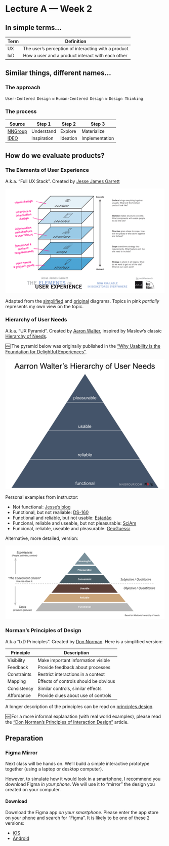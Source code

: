 # Lecture A — Week 2

## In simple terms…

Term | Definition
---|---
UX | The user’s perception of interacting with a product
IxD | How a user and a product interact with each other

## Similar things, different names…

### The approach

`User-Centered Design` ≈ `Human-Centered Design` ≈ `Design Thinking`

### The process

Source | Step 1 | Step 2 | Step 3 |
---|---|---|---
[NNGroup](https://www.nngroup.com/articles/design-thinking/) | Understand | Explore | Materialize
[IDEO](https://www.designkit.org/human-centered-design) | Inspiration | Ideation | Implementation

## How do we evaluate products?

### The Elements of User Experience 
A.k.a. “Full UX Stack”. Created by [Jesse James Garrett](https://en.wikipedia.org/wiki/Jesse_James_Garrett)

![Surface, Skeleton, Structure, Scope, Strategy](../../../../media/elements-of-user-experience-simple-planes-adapted.png)

Adapted from the [simplified](http://www.jjg.net/elements/pdf/elements_simpleplanes.pdf) and [original](http://www.jjg.net/elements/pdf/elements.pdf) diagrams. Topics in pink *partially* represents my own view on the topic.

### Hierarchy of User Needs
A.k.a. “UX Pyramid”. Created by [Aaron Walter](https://aarronwalter.com), inspired by Maslow’s classic [Hierarchy of Needs](https://en.wikipedia.org/wiki/Maslow%27s_hierarchy_of_needs#/media/File:Maslow's_Hierarchy_of_Needs2.svg).

🆕 The pyramid below was originally published in the [“Why Usability is the Foundation for Delightful Experiences”](https://www.nngroup.com/articles/theory-user-delight/).

![Functional, Reliable, Useable, Pleasurable](../../../../media/aarron-walter-user-needs.png)

Personal examples from instructor:
- Not functional: [Jesse’s blog](http://blog.jjg.net/)
- Functional, but not realiable: [DS-160](https://ceac.state.gov/ceac/)
- Functional and reliable, but not usable: [Estadão](https://www.estadao.com.br/)
- Funcional, reliable and useable, but not pleasurable: [SciAm](https://www.scientificamerican.com/)
- Funcional, reliable, useable and pleasurable: [GeoGuessr](https://geoguessr.com)

Alternative, more detailed, version:

![Functional, Reliable, Useable, Convenient, Pleasurable, Meaningful](../../../../media/ux-pyramid.png)

### Norman’s Principles of Design
A.k.a “IxD Principles”. Created by [Don Norman](https://www.nngroup.com/people/don-norman/). Here is a simplified version:

Principle | Description
---|---
Visibility | Make important information visible
Feedback | Provide feedback about processes
Constraints | Restrict interactions in a context
Mapping | Effects of controls should be obvious
Consistency | Similar controls, similar effects
Affordance | Provide clues about use of controls

A longer description of the principles can be read on [principles.design](https://principles.design/examples/don-norman-s-principles-of-design).

🆕 For a more informal explanation (with real world examples), please read the [“Don Norman’s Principles of Interaction Design”](https://medium.com/@sachinrekhi/don-normans-principles-of-interaction-design-51025a2c0f33) article. 

## Preparation

### Figma Mirror

Next class will be hands on. We’ll build a simple interactive prototype together (using a laptop or desktop computer).

However, to simulate how it would look in a smartphone, I recommend you download Figma _in your phone_. We will use it to “mirror” the design you created on your computer.

#### Download
Download the Figma app *on your smartphone*. Please enter the app store on your phone and search for “Figma”. It is likely to be one of these 2 versions:

- [iOS](https://apps.apple.com/lr/app/figma-mirror/id1152747299)
- [Android](https://play.google.com/store/apps/details?id=com.figma.mirror)
